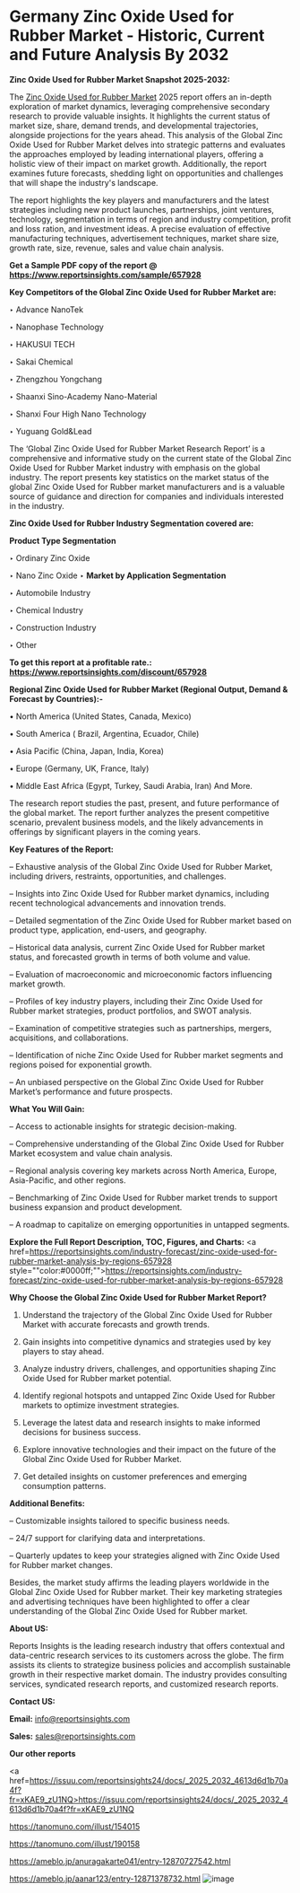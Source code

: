 # Germany Zinc Oxide Used for Rubber Market - Historic, Current and Future Analysis By 2032

<strong>Zinc Oxide Used for Rubber Market Snapshot 2025-2032:</strong>

The <a href=https://www.reportsinsights.com/sample/657928>Zinc Oxide Used for Rubber Market</a> 2025 report offers an in-depth exploration of market dynamics, leveraging comprehensive secondary research to provide valuable insights. It highlights the current status of market size, share, demand trends, and developmental trajectories, alongside projections for the years ahead. This analysis of the Global Zinc Oxide Used for Rubber Market delves into strategic patterns and evaluates the approaches employed by leading international players, offering a holistic view of their impact on market growth. Additionally, the report examines future forecasts, shedding light on opportunities and challenges that will shape the industry's landscape.

The report highlights the key players and manufacturers and the latest strategies including new product launches, partnerships, joint ventures, technology, segmentation in terms of region and industry competition, profit and loss ration, and investment ideas. A precise evaluation of effective manufacturing techniques, advertisement techniques, market share size, growth rate, size, revenue, sales and value chain analysis.

<strong>Get a Sample PDF copy of the report @ <a href=https://www.reportsinsights.com/sample/657928 style=color:#0000ff;>https://www.reportsinsights.com/sample/657928</a></strong>

<strong>Key Competitors of the Global Zinc Oxide Used for Rubber Market are:</strong>

‣ Advance NanoTek

‣ Nanophase Technology

‣ HAKUSUI TECH

‣ Sakai Chemical

‣ Zhengzhou Yongchang

‣ Shaanxi Sino-Academy Nano-Material

‣ Shanxi Four High Nano Technology

‣ Yuguang Gold&Lead

The ‘Global Zinc Oxide Used for Rubber Market Research Report’ is a comprehensive and informative study on the current state of the Global Zinc Oxide Used for Rubber Market industry with emphasis on the global industry. The report presents key statistics on the market status of the global Zinc Oxide Used for Rubber market manufacturers and is a valuable source of guidance and direction for companies and individuals interested in the industry.

<strong>Zinc Oxide Used for Rubber Industry Segmentation covered are:</strong>

<strong>Product Type Segmentation</strong>

‣ Ordinary Zinc Oxide

‣ Nano Zinc Oxide
‣ 
<strong>Market by Application Segmentation</strong>

‣ Automobile Industry

‣ Chemical Industry

‣ Construction Industry

‣ Other

<strong>To get this report at a profitable rate.: <a href=https://www.reportsinsights.com/discount/657928 style=color:#0000ff;>https://www.reportsinsights.com/discount/657928</a></strong>

<strong>Regional Zinc Oxide Used for Rubber Market (Regional Output, Demand &amp; Forecast by Countries):-</strong>

• North America (United States, Canada, Mexico)

• South America ( Brazil, Argentina, Ecuador, Chile)

• Asia Pacific (China, Japan, India, Korea)

• Europe (Germany, UK, France, Italy)

• Middle East Africa (Egypt, Turkey, Saudi Arabia, Iran) And More.

The research report studies the past, present, and future performance of the global market. The report further analyzes the present competitive scenario, prevalent business models, and the likely advancements in offerings by significant players in the coming years.

<strong>Key Features of the Report:</strong>

– Exhaustive analysis of the Global Zinc Oxide Used for Rubber Market, including drivers, restraints, opportunities, and challenges.

– Insights into Zinc Oxide Used for Rubber market dynamics, including recent technological advancements and innovation trends.

– Detailed segmentation of the Zinc Oxide Used for Rubber market based on product type, application, end-users, and geography.

– Historical data analysis, current Zinc Oxide Used for Rubber market status, and forecasted growth in terms of both volume and value.

– Evaluation of macroeconomic and microeconomic factors influencing market growth.

– Profiles of key industry players, including their Zinc Oxide Used for Rubber market strategies, product portfolios, and SWOT analysis.

– Examination of competitive strategies such as partnerships, mergers, acquisitions, and collaborations.

– Identification of niche Zinc Oxide Used for Rubber market segments and regions poised for exponential growth.

– An unbiased perspective on the Global Zinc Oxide Used for Rubber Market’s performance and future prospects.

<strong>What You Will Gain:</strong>

– Access to actionable insights for strategic decision-making.

– Comprehensive understanding of the Global Zinc Oxide Used for Rubber Market ecosystem and value chain analysis.

– Regional analysis covering key markets across North America, Europe, Asia-Pacific, and other regions.

– Benchmarking of Zinc Oxide Used for Rubber market trends to support business expansion and product development.

– A roadmap to capitalize on emerging opportunities in untapped segments.

<strong>Explore the Full Report Description, TOC, Figures, and Charts:</strong>
<a href=https://reportsinsights.com/industry-forecast/zinc-oxide-used-for-rubber-market-analysis-by-regions-657928 style=""color:#0000ff;"">https://reportsinsights.com/industry-forecast/zinc-oxide-used-for-rubber-market-analysis-by-regions-657928</a>

<strong>Why Choose the Global Zinc Oxide Used for Rubber Market Report?</strong>

1. Understand the trajectory of the Global Zinc Oxide Used for Rubber Market with accurate forecasts and growth trends.

2. Gain insights into competitive dynamics and strategies used by key players to stay ahead.

3. Analyze industry drivers, challenges, and opportunities shaping Zinc Oxide Used for Rubber market potential.

4. Identify regional hotspots and untapped Zinc Oxide Used for Rubber markets to optimize investment strategies.

5. Leverage the latest data and research insights to make informed decisions for business success.

6. Explore innovative technologies and their impact on the future of the Global Zinc Oxide Used for Rubber Market.

7. Get detailed insights on customer preferences and emerging consumption patterns.

<strong>Additional Benefits:</strong>

– Customizable insights tailored to specific business needs.

– 24/7 support for clarifying data and interpretations.

– Quarterly updates to keep your strategies aligned with Zinc Oxide Used for Rubber market changes.

Besides, the market study affirms the leading players worldwide in the Global Zinc Oxide Used for Rubber market. Their key marketing strategies and advertising techniques have been highlighted to offer a clear understanding of the Global Zinc Oxide Used for Rubber market.

<strong><strong>About US</strong>:</strong>

Reports Insights is the leading research industry that offers contextual and data-centric research services to its customers across the globe. The firm assists its clients to strategize business policies and accomplish sustainable growth in their respective market domain. The industry provides consulting services, syndicated research reports, and customized research reports.

<strong>Contact US:</strong>

<p class=><b>Email:</b> <a href=mailto:info@reportsinsights.com>info@reportsinsights.com</a></p>
<p class=><b>Sales:</b> <a href=mailto:sales@reportsinsights.com>sales@reportsinsights.com</a></p>

<strong>Our other reports</strong>

<a href=https://issuu.com/reportsinsights24/docs/_2025_2032_4613d6d1b70a4f?fr=xKAE9_zU1NQ>https://issuu.com/reportsinsights24/docs/_2025_2032_4613d6d1b70a4f?fr=xKAE9_zU1NQ</a>

<a href=https://tanomuno.com/illust/154015>https://tanomuno.com/illust/154015</a>

<a href=https://tanomuno.com/illust/190158>https://tanomuno.com/illust/190158</a>

<a href=https://ameblo.jp/anuragakarte041/entry-12870727542.html>https://ameblo.jp/anuragakarte041/entry-12870727542.html</a>

<a href=https://ameblo.jp/aanar123/entry-12871378732.html>https://ameblo.jp/aanar123/entry-12871378732.html</a>
![image](https://github.com/user-attachments/assets/7e093414-4a07-42b5-912a-605d4627c21c)
